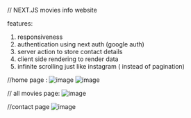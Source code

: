 // NEXT.JS  movies info website 

features:
1. responsiveness
2. authentication using next auth (google auth)
3. server action to store contact details
4. client side rendering to render data
5. infinite scrolling just like instagram ( instead of pagination)

//home page :
![image](https://github.com/AniketBamane/nextjs_movie_info_website/assets/138215479/6302931c-2bc2-4f20-aa82-2d429f2dc184)
![image](https://github.com/AniketBamane/nextjs_movie_info_website/assets/138215479/d5962bb1-bc63-4aeb-a10d-407112685a56)


// all movies page:
![image](https://github.com/AniketBamane/nextjs_movie_info_website/assets/138215479/daede148-cf45-488e-b70a-9056f313d005)

//contact page
![image](https://github.com/AniketBamane/nextjs_movie_info_website/assets/138215479/7b6c8778-3efc-4c45-b9bf-41d25db9c0ad)

